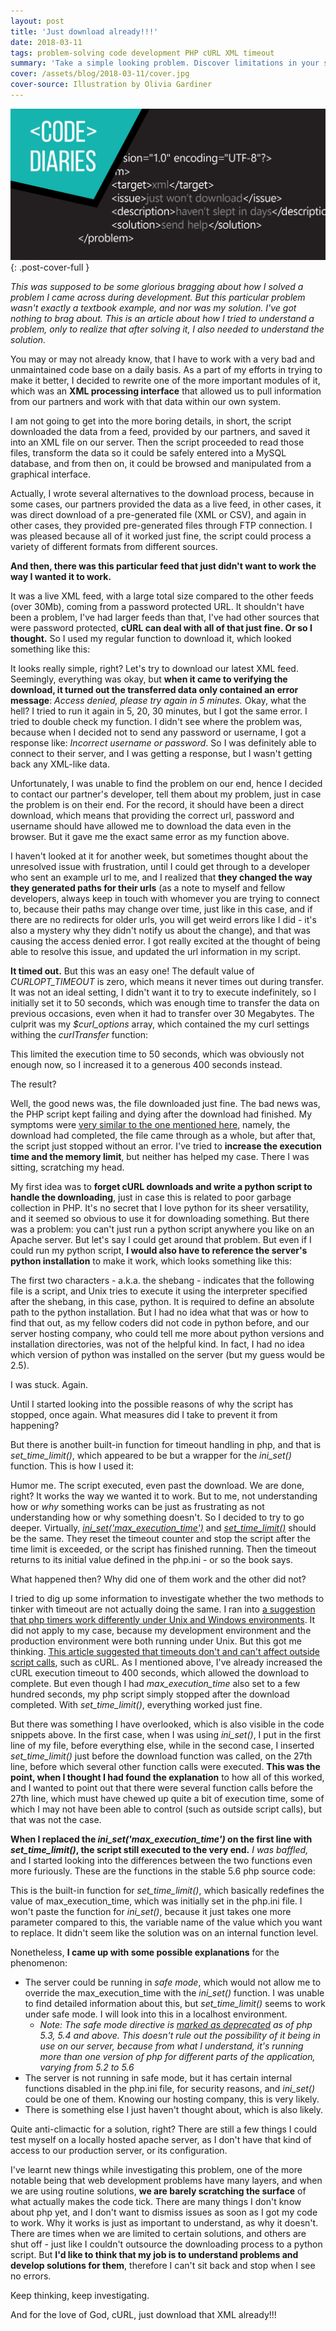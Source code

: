 ```yaml
---
layout: post
title: 'Just download already!!!'
date: 2018-03-11
tags: problem-solving code development PHP cURL XML timeout
summary: 'Take a simple looking problem. Discover limitations in your system that rule out obvious solutions. Realize that it is not so simple after all. Spend a reasonable amount of time trying to come up with something. Bash your head in the table/wall, whichever is closer.'
cover: /assets/blog/2018-03-11/cover.jpg
cover-source: Illustration by Olivia Gardiner
---
```


![cover](\assets\blog\2018-03-11\cover.jpg){: .post-cover-full }

*This was supposed to be some glorious bragging about how I solved a problem I came across during development. But this particular problem wasn't exactly a textbook example, and nor was my solution. I've got nothing to brag about. This is an article about how I tried to understand a problem, only to realize that after solving it, I also needed to understand the solution.*

You may or may not already know, that I have to work with a very bad and unmaintained code base on a daily basis. As a part of my efforts in trying to make it better, I decided to rewrite one of the more important modules of it, which was an **XML processing interface** that allowed us to pull information from our partners and work with that data within our own system.

I am not going to get into the more boring details, in short, the script downloaded the data from a feed, provided by our partners, and saved it into an XML file on our server. Then the script proceeded to read those files, transform the data so it could be safely entered into a MySQL database, and from then on, it could be browsed and manipulated from a graphical interface.

Actually, I wrote several alternatives to the download process, because in some cases, our partners provided the data as a live feed, in other cases, it was direct download of a pre-generated file (XML or CSV), and again in other cases, they provided pre-generated files through FTP connection. I was pleased because all of it worked just fine, the script could process a variety of different formats from different sources.

**And then, there was this particular feed that just didn't want to work the way I wanted it to work.**

It was a live XML feed, with a large total size compared to the other feeds (over 30Mb), coming from a password protected URL. It shouldn't have been a problem, I've had larger feeds than that, I've had other sources that were password protected, **cURL can deal with all of that just fine. Or so I thought.** So I used my regular function to download it, which looked something like this:

<script src="https://gist.github.com/oliviaisarobot/eb1a86b3cfe05eda6b372d638f53ac16.js"></script>

It looks really simple, right? Let's try to download our latest XML feed. Seemingly, everything was okay, but **when it came to verifying the download, it turned out the transferred data only contained an error message**: *Access denied, please try again in 5 minutes.* Okay, what the hell? I tried to run it again in 5, 20, 30 minutes, but I got the same error. I tried to double check my function. I didn't see where the problem was, because when I decided not to send any password or username, I got a response like: *Incorrect username or password*. So I was definitely able to connect to their server, and I was getting a response, but I wasn't getting back any XML-like data.

Unfortunately, I was unable to find the problem on our end, hence I decided to contact our partner's developer, tell them about my problem, just in case the problem is on their end. For the record, it should have been a direct download, which means that providing the correct url, password and username should have allowed me to download the data even in the browser. But it gave me the exact same error as my function above.

I haven't looked at it for another week, but sometimes thought about the unresolved issue with frustration, until I could get through to a developer who sent an example url to me, and I realized that **they changed the way they generated paths for their urls** (as a note to myself and fellow developers, always keep in touch with whomever you are trying to connect to, because their paths may change over time, just like in this case, and if there are no redirects for older urls, you will get weird errors like I did - it's also a mystery why they didn't notify us about the change), and that was causing the access denied error. I got really excited at the thought of being able to resolve this issue, and updated the url information in my script.

**It timed out.** But this was an easy one! The default value of *CURLOPT_TIMEOUT* is zero, which means it never times out during transfer. It was not an ideal setting, I didn't want it to try to execute indefinitely, so I initially set it to 50 seconds, which was enough time to transfer the data on previous occasions, even when it had to transfer over 30 Megabytes. The culprit was my *$curl_options* array, which contained the my curl settings withing the *curlTransfer* function:

<script src="https://gist.github.com/oliviaisarobot/4b741c6bc0e19e093e14ab185acfeb25.js"></script>

This limited the execution time to 50 seconds, which was obviously not enough now, so I increased it to a generous 400 seconds instead.

The result?

Well, the good news was, the file downloaded just fine. The bad news was, the PHP script kept failing and dying after the download had finished. My symptoms were [very similar to the one mentioned here](https://stackoverflow.com/questions/15356138/php-script-stops-suddenly-without-any-error), namely, the download had completed, the file came through as a whole, but after that, the script just stopped without an error. I've tried to **increase the execution time and the memory limit**, but neither has helped my case. There I was sitting, scratching my head.

My first idea was to **forget cURL downloads and write a python script to handle the downloading**, just in case this is related to poor garbage collection in PHP. It's no secret that I love python for its sheer versatility, and it seemed so obvious to use it for downloading something. But there was a problem: you can't just run a python script anywhere you like on an Apache server. But let's say I could get around that problem. But even if I could run my python script, **I would also have to reference the server's python installation** to make it work, which looks something like this:

<script src="https://gist.github.com/oliviaisarobot/fd9620fdcd85d6a0df7c94ded15af580.js"></script>

The first two characters - a.k.a. the shebang - indicates that the following file is a script, and Unix tries to execute it using the interpreter specified after the shebang, in this case, python. It is required to define an absolute path to the python installation. But I had no idea what that was or how to find that out, as my fellow coders did not code in python before, and our server hosting company, who could tell me more about python versions and installation directories, was not of the helpful kind. In fact, I had no idea which version of python was installed on the server (but my guess would be 2.5).

I was stuck. Again.

Until I started looking into the possible reasons of why the script has stopped, once again. What measures did I take to prevent it from happening?

<script src="https://gist.github.com/oliviaisarobot/6c22557f6ad3cdb6cec38766540564b2.js"></script>

But there is another built-in function for timeout handling in php, and that is *set_time_limit()*, which appeared to be but a wrapper for the *ini_set()* function. This is how I used it:

<script src="https://gist.github.com/oliviaisarobot/25a4fbf64cc61b27ba01328ee756033c.js"></script>

Humor me. The script executed, even past the download. We are done, right? It works the way we wanted it to work. But to me, not understanding how or *why* something works can be just as frustrating as not understanding how or why something doesn't. So I decided to try to go deeper. Virtually, [*ini_set('max_execution_time')*](http://php.net/manual/en/function.ini-set.php) and [*set_time_limit()*](http://php.net/manual/en/function.set-time-limit.php) should be the same. They reset the timeout counter and stop the script after the time limit is exceeded, or the script has finished running. Then the timeout returns to its initial value defined in the php.ini - or so the book says.

What happened then? Why did one of them work and the other did not?

I tried to dig up some information to investigate whether the two methods to tinker with timeout are not actually doing the same. I ran into [a suggestion that php timers work differently under Unix and Windows environments](https://stackoverflow.com/a/26260969/7494718). It did not apply to my case, because my development environment and the production environment were both running under Unix. But this got me thinking. [This article suggested that timeouts don't and can't affect outside script calls](https://www.binarytides.com/php-set-time-limit/), such as cURL. As I mentioned above, I've already increased the cURL execution timeout to 400 seconds, which allowed the download to complete. But even though I had *max_execution_time* also set to a few hundred seconds, my php script simply stopped after the download completed. With *set_time_limit()*, everything worked just fine.

But there was something I have overlooked, which is also visible in the code snippets above. In the first case, when I was using *ini_set()*, I put in the first line of my file, before everything else, while in the second case, I inserted *set_time_limit()* just before the download function was called, on the 27th line, before which several other function calls were executed. **This was the point, when I thought I had found the explanation** to how all of this worked, and I wanted to point out that there were several function calls before the 27th line, which must have chewed up quite a bit of execution time, some of which I may not have been able to control (such as outside script calls), but that was not the case.

**When I replaced the *ini_set('max_execution_time')* on the first line with *set_time_limit()*, the script still executed to the very end.** *I was baffled,* and I started looking into the differences between the two functions even more furiously. These are the functions in the stable 5.6 php source code:

<script src="https://gist.github.com/oliviaisarobot/a3d91fae9b4a997a0ed8966cef2a76be.js"></script>

This is the built-in function for *set_time_limit()*, which basically redefines the value of max_execution_time, which was initially set in the php.ini file. I won't paste the function for *ini_set()*, because it just takes one more parameter compared to this, the variable name of the value which you want to replace. It didn't seem like the solution was on an internal function level.

Nonetheless, **I came up with some possible explanations** for the phenomenon:
  * The server could be running in *safe mode*, which would not allow me to override the max_execution_time with the *ini_set()* function. I was unable to find detailed information about this, but *set_time_limit()* seems to work under safe mode. I will look into this in a localhost environment.
     * *Note: The safe mode directive is [marked as deprecated](http://php.net/manual/en/features.safe-mode.php) as of php 5.3, 5.4 and above. This doesn't rule out the possibility of it being in use on our server, because from what I understand, it's running more than one version of php for different parts of the application, varying from 5.2 to 5.6*
  * The server is not running in safe mode, but it has certain internal functions disabled in the php.ini file, for security reasons, and *ini_set()* could be one of them. Knowing our hosting company, this is very likely.
  * There is something else I just haven't thought about, which is also likely.

Quite anti-climactic for a solution, right? There are still a few things I could test myself on a locally hosted apache server, as I don't have that kind of access to our production server, or its configuration.

I've learnt new things while investigating this problem, one of the more notable being that web development problems have many layers, and when we are using routine solutions, **we are barely scratching the surface** of what actually makes the code tick. There are many things I don't know about php yet, and I don't want to dismiss issues as soon as I got my code to work. Why it works is just as important to understand, as why it doesn't. There are times when we are limited to certain solutions, and others are shut off - just like I couldn't outsource the downloading process to a python script. But **I'd like to think that my job is to understand problems and develop solutions for them**, therefore I can't sit back and stop when I see no errors.

Keep thinking, keep investigating.

And for the love of God, cURL, just download that XML already!!!
